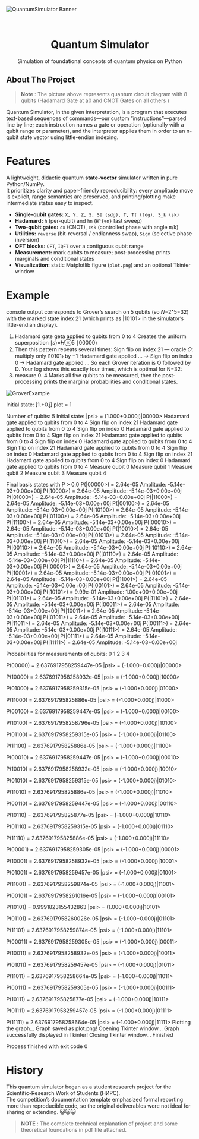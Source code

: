 ![QuantumSimulator Banner](v3epY/v3epY.png)


[//]: # (![QuantumSimulator Banner]&#40;assets.png&#41;)

<br />
<div align="center">
 
  <h1 align="center">Quantum Simulator</h1>

  <p align="center">
    Simulation of foundational concepts of quantum physics on Python 
</p>
</div>

## About The Project
> **Note** :  The picture above represents quantum circuit diagram with 8 qubits (Hadamard Gate at a0 and CNOT Gates on all others ) 

Quantum Simulator, in the given interpretation,
is a program that executes text-based sequences of commands—our custom 
“instructions”—parsed line by line; each instruction names a gate or operation 
(optionally with a qubit range or parameter), and the interpreter applies 
them in order to an n-qubit state vector using little-endian indexing.

# Features
A lightweight, didactic quantum **state-vector** simulator written in pure Python/NumPy.  
It prioritizes clarity and paper-friendly reproducibility: every amplitude move is explicit, 
range semantics are preserved, and printing/plotting make intermediate states easy to inspect.

- **Single-qubit gates:** `X, Y, Z, S, S† (sdg), T, T† (tdg), S_k (sk)`
- **Hadamard:** `h` (per-qubit) and `hn` (`H^{⊗n}` fast sweep)
- **Two-qubit gates:** `cx` (CNOT), `csk` (controlled phase with angle π/k)
- **Utilities:** `reverse` (bit-reversal / endianness swap), `Sign` (selective phase inversion)
- **QFT blocks:** `QFT`, `IQFT` over a contiguous qubit range
- **Measurement:** mark qubits to measure; post-processing prints marginals and conditional states
- **Visualization:** static Matplotlib figure (`plot.png`) and an optional Tkinter window

# Example 
console output corresponds to Grover’s search on 5 qubits (so 𝑁=2^5=32) with the marked state
index 21 (which prints as |10101> in the simulator’s little-endian display).
1) Hadamard gate geta applied to qubits from 0 to 4
Creates the uniform superposition ∣𝑠⟩=𝐻⊗5 ∣00000⟩
2) Then this pattern repeats several times:
Sign flip on index 21 — oracle 𝑂: multiply only ∣10101⟩ by −1
Hadamard gate applied ... → Sign flip on index 0 → Hadamard gate applied ...
So each Grover iteration is O followed by D.
Your log shows this exactly four times, which is optimal for N=32:
3) measure 0..4
Marks all five qubits to be measured, then the post-processing prints the marginal probabilities and
conditional states.

![GroverExample](graph/graphick.png)

Initial state:
[1.+0.j]
plot = 1

Number of qubits: 5
Initial state: |psi> = 
(1.000+0.000j)|00000> 
Hadamard gate applied to qubits from 0 to 4
Sign flip on index 21
Hadamard gate applied to qubits from 0 to 4
Sign flip on index 0
Hadamard gate applied to qubits from 0 to 4
Sign flip on index 21
Hadamard gate applied to qubits from 0 to 4
Sign flip on index 0
Hadamard gate applied to qubits from 0 to 4
Sign flip on index 21
Hadamard gate applied to qubits from 0 to 4
Sign flip on index 0
Hadamard gate applied to qubits from 0 to 4
Sign flip on index 21
Hadamard gate applied to qubits from 0 to 4
Sign flip on index 0
Hadamard gate applied to qubits from 0 to 4
Measure qubit 0
Measure qubit 1
Measure qubit 2
Measure qubit 3
Measure qubit 4

Final basis states with P > 0.0
P(|00000>) = 2.64e-05	 Amplitude: -5.14e-03+0.00e+00j
P(|10000>) = 2.64e-05	 Amplitude: -5.14e-03+0.00e+00j
P(|01000>) = 2.64e-05	 Amplitude: -5.14e-03+0.00e+00j
P(|11000>) = 2.64e-05	 Amplitude: -5.14e-03+0.00e+00j
P(|00100>) = 2.64e-05	 Amplitude: -5.14e-03+0.00e+00j
P(|10100>) = 2.64e-05	 Amplitude: -5.14e-03+0.00e+00j
P(|01100>) = 2.64e-05	 Amplitude: -5.14e-03+0.00e+00j
P(|11100>) = 2.64e-05	 Amplitude: -5.14e-03+0.00e+00j
P(|00010>) = 2.64e-05	 Amplitude: -5.14e-03+0.00e+00j
P(|10010>) = 2.64e-05	 Amplitude: -5.14e-03+0.00e+00j
P(|01010>) = 2.64e-05	 Amplitude: -5.14e-03+0.00e+00j
P(|11010>) = 2.64e-05	 Amplitude: -5.14e-03+0.00e+00j
P(|00110>) = 2.64e-05	 Amplitude: -5.14e-03+0.00e+00j
P(|10110>) = 2.64e-05	 Amplitude: -5.14e-03+0.00e+00j
P(|01110>) = 2.64e-05	 Amplitude: -5.14e-03+0.00e+00j
P(|11110>) = 2.64e-05	 Amplitude: -5.14e-03+0.00e+00j
P(|00001>) = 2.64e-05	 Amplitude: -5.14e-03+0.00e+00j
P(|10001>) = 2.64e-05	 Amplitude: -5.14e-03+0.00e+00j
P(|01001>) = 2.64e-05	 Amplitude: -5.14e-03+0.00e+00j
P(|11001>) = 2.64e-05	 Amplitude: -5.14e-03+0.00e+00j
P(|00101>) = 2.64e-05	 Amplitude: -5.14e-03+0.00e+00j
P(|10101>) = 9.99e-01	 Amplitude: 1.00e+00+0.00e+00j
P(|01101>) = 2.64e-05	 Amplitude: -5.14e-03+0.00e+00j
P(|11101>) = 2.64e-05	 Amplitude: -5.14e-03+0.00e+00j
P(|00011>) = 2.64e-05	 Amplitude: -5.14e-03+0.00e+00j
P(|10011>) = 2.64e-05	 Amplitude: -5.14e-03+0.00e+00j
P(|01011>) = 2.64e-05	 Amplitude: -5.14e-03+0.00e+00j
P(|11011>) = 2.64e-05	 Amplitude: -5.14e-03+0.00e+00j
P(|00111>) = 2.64e-05	 Amplitude: -5.14e-03+0.00e+00j
P(|10111>) = 2.64e-05	 Amplitude: -5.14e-03+0.00e+00j
P(|01111>) = 2.64e-05	 Amplitude: -5.14e-03+0.00e+00j
P(|11111>) = 2.64e-05	 Amplitude: -5.14e-03+0.00e+00j

Probabilities for measurements of qubits: 
0 
1 
2 
3 
4 

P(00000) = 
2.6376917958259447e-05
|psi> = 
(-1.000+0.000j)|00000>

P(10000) = 
2.6376917958258932e-05
|psi> = 
(-1.000+0.000j)|10000>

P(01000) = 
2.6376917958259315e-05
|psi> = 
(-1.000+0.000j)|01000>

P(11000) = 
2.637691795825886e-05
|psi> = 
(-1.000+0.000j)|11000>

P(00100) = 
2.6376917958259447e-05
|psi> = 
(-1.000+0.000j)|00100>

P(10100) = 
2.6376917958258796e-05
|psi> = 
(-1.000+0.000j)|10100>

P(01100) = 
2.6376917958259315e-05
|psi> = 
(-1.000+0.000j)|01100>

P(11100) = 
2.637691795825886e-05
|psi> = 
(-1.000+0.000j)|11100>

P(00010) = 
2.6376917958259447e-05
|psi> = 
(-1.000+0.000j)|00010>

P(10010) = 
2.6376917958258932e-05
|psi> = 
(-1.000+0.000j)|10010>

P(01010) = 
2.6376917958259315e-05
|psi> = 
(-1.000+0.000j)|01010>

P(11010) = 
2.637691795825886e-05
|psi> = 
(-1.000+0.000j)|11010>

P(00110) = 
2.6376917958259447e-05
|psi> = 
(-1.000+0.000j)|00110>

P(10110) = 
2.637691795825877e-05
|psi> = 
(-1.000+0.000j)|10110>

P(01110) = 
2.6376917958259315e-05
|psi> = 
(-1.000+0.000j)|01110>

P(11110) = 
2.637691795825886e-05
|psi> = 
(-1.000+0.000j)|11110>

P(00001) = 
2.6376917958259305e-05
|psi> = 
(-1.000+0.000j)|00001>

P(10001) = 
2.6376917958258932e-05
|psi> = 
(-1.000+0.000j)|10001>

P(01001) = 
2.6376917958259457e-05
|psi> = 
(-1.000+0.000j)|01001>

P(11001) = 
2.6376917958259874e-05
|psi> = 
(-1.000+0.000j)|11001>

P(00101) = 
2.6376917958261016e-05
|psi> = 
(-1.000+0.000j)|00101>

P(10101) = 
0.9991823155432863
|psi> = 
(1.000+0.000j)|10101>

P(01101) = 
2.6376917958260026e-05
|psi> = 
(-1.000+0.000j)|01101>

P(11101) = 
2.6376917958259874e-05
|psi> = 
(-1.000+0.000j)|11101>

P(00011) = 
2.6376917958259305e-05
|psi> = 
(-1.000+0.000j)|00011>

P(10011) = 
2.6376917958258932e-05
|psi> = 
(-1.000+0.000j)|10011>

P(01011) = 
2.6376917958259457e-05
|psi> = 
(-1.000+0.000j)|01011>

P(11011) = 
2.6376917958258664e-05
|psi> = 
(-1.000+0.000j)|11011>

P(00111) = 
2.6376917958259305e-05
|psi> = 
(-1.000+0.000j)|00111>

P(10111) = 
2.637691795825877e-05
|psi> = 
(-1.000+0.000j)|10111>

P(01111) = 
2.6376917958259457e-05
|psi> = 
(-1.000+0.000j)|01111>

P(11111) = 
2.6376917958258664e-05
|psi> = 
(-1.000+0.000j)|11111>
Plotting the graph...
Graph saved as plot.png!
Opening Tkinter window...
Graph successfully displayed in Tkinter!
Closing Tkinter window...
Finished

Process finished with exit code 0



# History 
This quantum simulator began as a student research project for the Scientific-Research Work of Students (НИРС).  
The competition’s documentation template emphasized formal reporting more than reproducible code, so the original
deliverables were not ideal for sharing or extending. 😺😺😺


> **NOTE** : The complete technical explanation of project and some theoretical foundations in pdf file attached.
